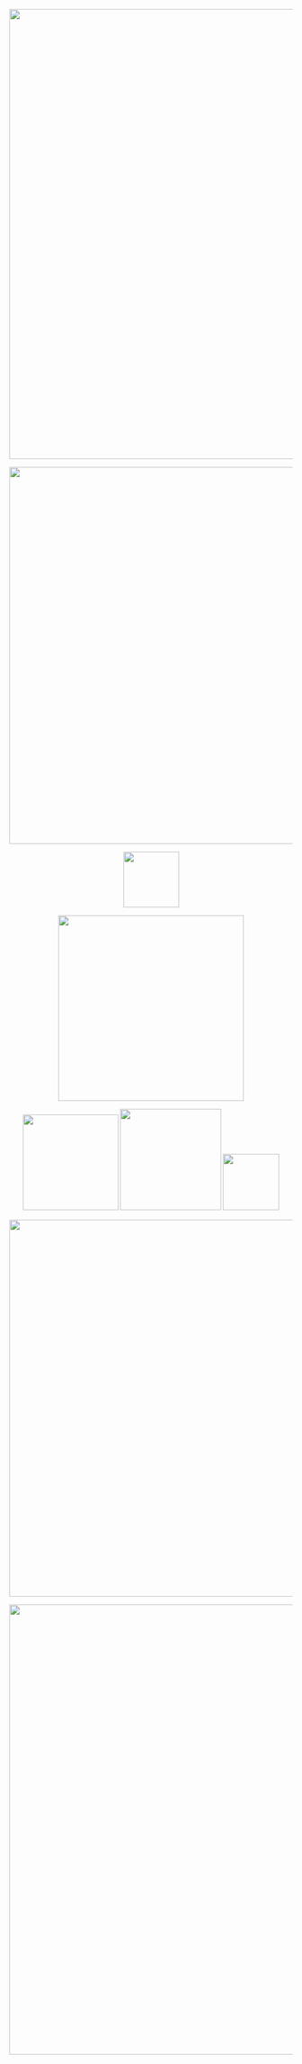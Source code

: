 

<p align="center">
<img width=800 src="https://64.media.tumblr.com/195ab5f4e20d31b0f2cd5bfcae788dc6/794d1ba06cddd4cf-a9/s400x600/f91d75fdbd4a64c8976d41d638f40ac599d4ce04.pnj"
</p>
<p align="center">
<img width=670 src="https://64.media.tumblr.com/e173c6d03e878cf8b490ac1806eee6a4/bc307bdfdf5017fe-69/s400x600/86abaef1f98d880c115597572799fda898bce287.pnj"
</p>
</p>
 <p align="center">
<img width=99 src="https://komarev.com/ghpvc/?username=exoean&color=e4e4e4&style=for-the-badge&label=‎ "
 </p>
<p align="center">
<img width=330 src="https://files.catbox.moe/j41lbr.png"
</p>
 
<div align="center">

<div align="center">
  <div align="center"> 

 <sup> [<img width=170 img src="https://files.catbox.moe/58ka2q.png">](https://rentry.org/alecs) ‎ ‎ ‎ [<img width=180 img src="https://files.catbox.moe/au9olm.png">](https://alenick.atabook.org) [<img width=100 img src="https://files.catbox.moe/vqpsi9.png">](https://rentry.org/yaoitation)




 <p align="center">
<img width=670 src="https://64.media.tumblr.com/0ffa5521bed2223b8a5209245dbe30de/bc307bdfdf5017fe-b6/s400x600/8ea959c29b6d95fc207f242f9178e2451b72c2e5.pnj"
</p>
<p align="center">
<img width=800 src="https://64.media.tumblr.com/ce47ebe6089839d5c4c9f7ffc4af6e16/794d1ba06cddd4cf-4f/s400x600/b6a0c0620d1895a726edbe1e2e6adf811e2fc3b6.pnj"
</p>





‎ 





‎ 
‎ 
‎ 
‎ 
‎ 
‎ 
‎ ‎ 
‎ 
‎ 
‎ 
‎ 
‎ 
‎ 
‎ 





‎ 
‎ 
‎ 
‎ 
‎ 
‎ 
‎ ‎ 
‎ 
‎ 
‎ 
‎ 
‎ 
‎ 
‎ 





‎ 
‎ 
‎ 
‎ 
‎ 
‎ 
‎ ‎ 
‎ 
‎ 
‎ 
‎ 
‎ 
‎ 
‎ 





‎ 
‎ 
‎ 
‎ 
‎ 
‎ 
‎ ‎ 
‎ 
‎ 
‎ 
‎ 
‎ 
‎ 
‎ 





‎ 
‎ 
‎ 
‎ 
‎ 
‎ 
‎ ‎ 
‎ 
‎ 
‎ 
‎ 
‎ 
‎ 
‎ 





‎ 
‎ 
‎ 
‎ 
‎ 
‎ 
‎ ‎ 
‎ 
‎ 
‎ 
‎ 
‎ 
‎ 
‎ 





‎ 
‎ 
‎ 
‎ 
‎ 
‎ 
‎ ‎ 
‎ 
‎ 
‎ 
‎ 
‎ 
‎ 
‎ 





‎ 
‎ 
‎ 
‎ 
‎ 
‎ 
‎ ‎ 
‎ 
‎ 
‎ 
‎ 
‎ 
‎ 
‎ 




‎ 
‎ 
‎ 
‎ 
‎ 
‎ 
‎ ‎ 
‎ 
‎ 
‎ 
‎ 
‎ 
‎ 
‎ 





‎ 
‎ 
‎ 
‎ 
‎ 
‎ 
‎ ‎ 
‎ 
‎ 
‎ 
‎ 
‎ 
‎ 
‎ 
‎ 
‎ 
‎ 
‎ 
‎ 
‎ ‎ 
‎ 
‎ 
‎ 
‎ 
‎ 
‎ 
‎ 
‎ 
‎ 
‎ 
‎ 
‎ 
‎ 
‎ 
‎ 
‎ 
‎ ‎ 
‎ 
‎ ‎ 
‎ 
‎ 
‎ 
‎ 
‎ 
‎ 


‎ 
‎ 
‎ ‎ 

‎ 
‎ 
‎ 
‎ 
‎ 
‎ 
‎ 
‎ 
‎ 
‎ 
‎ 
‎ 
‎ 
‎ 
‎ 
‎ 
‎ 
‎ 

‎ 
‎ 


‎ 
‎ 
‎ ‎ 
‎ 
‎ 
‎ 

‎ 
‎ 
‎ ‎ ‎ ‎ 

‎ 
‎ ‎ 
‎ 


‎ 

‎ ‎ 



‎ 

‎ 
‎ 

‎ 

‎ 
‎ 


‎ ‎ 
‎ 
‎ 

‎ 
‎ 
‎ 
‎ 
‎ 
‎ 
‎ 
‎ 
‎ ‎ ‎ ‎ ‎ ‎ 
‎ ‎ 
‎ ‎ 
‎ 
‎ 
‎ 
‎ 
‎ 
‎ 
‎ 
‎ 
‎ 
‎ 
‎ 
‎ 

‎ 

‎ 
‎ 





‎ 

‎ 
‎ 
‎ 


‎ 

‎ 
‎ 

‎ 
‎ 
‎ 

‎ ‎ 
‎ 
‎ 
‎ 
‎ ‎ 
‎ 
‎ 
‎ 
‎ 
‎ 
‎ 
‎ 
‎ 
‎ 
‎ 

‎ 
‎ 
‎ 
‎ 
‎ 
‎ 

‎ 
‎ ‎ 
‎ 
‎ 
‎ 

‎ 
‎ 
‎ ‎ 

‎ 

‎ 
‎ 
‎ 
‎ 

‎ 
‎ 
‎ 
‎ 
‎ 
‎ 
‎ 
‎ 
‎ 
‎ 
‎ 
‎ 

‎ ‎ 

‎ 
‎ 
‎ 
‎ 
‎ 
‎ 
‎ 

‎ 

‎ 
‎ 
‎ 
‎ 
‎ 

‎ 
‎ 
‎ ‎ 


‎ 




‎ 
‎ 
‎ 

‎ 
‎ 




‎ 


‎ 
‎ 



‎ 




‎ 






‎ 


‎ 


‎ 


‎ 


‎ 
‎ 


‎ 
‎ 

‎ 


‎ 
‎ 
‎ 

‎ 
‎ ‎ 
‎ 

‎ 
‎ 
‎ ‎ 
‎ 
‎ 


‎ 

‎ ‎ 




‎ 
‎ 

‎ 

‎ 

‎ 

‎ 

‎ 




‎ 
‎ 


‎ 
‎ 

‎ 

‎ 
‎ 
‎ 

‎ 
‎ 
‎ 
‎ 

‎ 
‎ 
‎ 

‎ 
‎ 


‎ 


‎ 
‎ 

‎ 
‎ 

‎ 

‎ ‎ 

‎ 




‎ 



‎ 


‎ 


‎ 
‎ 












‎ 
‎ 
‎ 
‎ 
‎ 

‎ ‎ 

‎ 
‎ 

‎ 
‎ 
‎ 
‎ 
‎ 

‎ ‎ 
‎ 
‎ 

‎ 

‎ 



‎ 
‎ 

‎ 



‎ 

‎ 




‎ 



‎ 

‎ 

‎ 

‎ 

‎ 
‎ 



‎ 



‎ 

‎ ‎ 

‎ 


‎ 
‎ 

‎ 
‎ 




‎ 


‎ 

<p align="center">
⠉⠈⠀⠀⠀⠀⠀⠀⠀⠀⠀⠀⠀⠀⠀⠀⠀⠀⠀⠀⠀⠀⠀⠀⠀⠀⠀⠀⠀⠀⠀⠀⠀⠀⠀⠀⠀⠀⠀⠀⠀⠀⠀⠀⠀⠀⠀⠀⠀⠀⠀⠀⠀⠀⠀⠀⠀⠀⢸⣿⣿⣿⣿⣿⣿
⠀⠀⠀⠀⠀⠀⠀⠀⠀⠀⠀⠀⠀⠀⠀⠀⠀⠀⠀⠀⠀⠀⠀⠀⠀⠀⠀⠀⠀⠀⠀⠀⠀⠀⠀⠀⠀⠀⠀⠀⠀⠀⠀⠀⠀⠀⠀⠀⠀⠀⠀⠀⠀⠀⠀⠀⠀⠀⢸⣿⣿⣿⣿⣿⣿
⠀⠀⠀⠀⠀⠀⠀⠀⠀⠀⠀⠀⠀⠀⠀⠀⠀⠀⠀⠀⠀⠀⠀⠀⠀⠀⠀⠀⠀⠀⠀⠀⠀⠀⠀⠀⠀⠀⠀⠀⠀⠀⠀⠀⠀⠀⠀⠀⠀⠀⠀⠀⠀⠀⠀⠀⠀⠀⢸⣿⣿⣿⣿⣿⣿
⠀⠀⠀⢀⣀⣀⡀⢀⠀⠀⠀⠀⠀⠀⠀⠀⠀⠀⠀⠀⠀⠀⠀⠀⠀⠀⠀⠀⠀⠀⠀⠀⠀⠀⠀⠀⠀⠀⠀⠀⠀⠀⢀⣼⣿⣷⣦⣀⠀⠀⠀⠀⠀⠀⠀⠀⠀⠀⢸⣿⣿⣿⣿⣿⣿
⠀⢀⣾⣻⡽⠿⢿⣟⣷⣀⣠⡾⠛⠛⢶⣤⣤⣤⣤⣤⣤⣤⣴⠾⣦⠀⠀⠀⠀⠀⠀⠀⠀⠀⠀⠀⠀⠀⠀⠀⢀⣴⣿⣿⣿⣿⣿⣿⣿⢶⣤⣤⠤⣤⣤⣤⣄⣀⣸⣿⣿⣿⣿⣿⣿
⠀⢸⣿⠏⣰⡞⣿⣿⣷⣼⡿⠁⢠⣶⣦⣽⣿⣿⣦⣾⣿⣯⣴⡄⠹⣇⠀⠀⠀⠀⠀⠀⠀⠀⠀⠀⠀⢀⣠⣴⣿⣿⠿⠛⠉⠉⠛⢿⣷⡾⠋⠀⠀⠀⠙⣿⣿⣿⣿⣿⣿⣿⣿⣿⣿
⠀⢸⣟⢰⡟⠛⣿⣿⣿⣿⠃⢠⣿⠉⠙⠛⠛⠛⠛⠛⠛⠋⠉⢷⠀⢻⡄⠀⠀⠀⠀⠀⠀⠀⠀⠰⣿⣿⣿⣿⣿⠋⠀⠀⢀⣀⣀⣀⢻⡅⢀⣀⡀⠀⠀⢸⣿⣿⣿⣿⣿⣿⣿⣿⣿
⡀⠀⣿⣸⣇⣼⣿⢠⣿⡏⢀⣿⡏⣠⣤⣶⣾⣿⠇⢠⣦⣀⣀⣸⡇⠘⣇⠀⠀⠀⠀⠀⠀⠀⠀⠀⢻⣿⣿⣿⡏⠀⠀⣰⣯⠤⡤⠬⠿⠿⠿⣭⣿⣦⠀⢸⣿⠟⢻⣿⣿⣿⣿⣿⣿
⣄⠀⠸⣿⣼⣿⣿⣾⣿⠃⣾⣿⣷⣶⣶⣶⣶⡶⣶⣾⣿⣿⣿⣷⣿⠀⣿⠀⠀⠀⠀⠀⠀⠀⠀⠀⠈⣿⣾⣿⠇⠀⢰⢇⡾⠛⠉⠃⠀⣀⠈⢉⣉⡻⣧⠸⣷⣶⣾⣿⣿⣿⣿⣿⣿
⡏⠀⠀⢻⣿⠙⢿⣿⣿⢠⣿⣿⠻⣷⣶⣾⣿⡿⠃⣿⢿⣶⣾⣿⣿⡆⣿⠀⠀⠀⠀⠀⠀⠀⠀⣴⣿⣟⡛⠉⠀⢀⡟⢫⠖⠋⠙⢲⡀⢹⡼⠉⠀⠉⣿⣎⣉⣽⢿⣿⣿⣿⣿⣿⣿
⠀⠀⠀⠀⠻⠀⠈⠿⣿⣼⡇⣿⠀⠀⠈⠉⠀⢰⣧⣽⠀⠈⠉⢹⡟⡇⣿⣐⠤⠀⠀⠀⠀⠀⠀⣾⣿⣭⣁⣀⣤⢾⡇⢻⡀⠀⠀⢿⠇⠸⣷⣄⣀⣹⠟⣏⠉⠁⢸⣿⣿⣿⣿⣿⣿
⠀⠀⠀⠀⠀⠀⠀⠀⠈⣿⣷⣿⠀⠀⠈⠉⠉⠛⠦⠉⠀⠀⢀⣿⠀⣿⣿⣿⣿⣦⡀⠀⠀⠀⠀⠙⠿⢿⡟⣟⣿⡜⡇⠀⠉⣹⠯⣭⡀⠤⠽⠀⠀⠀⣀⣿⠀⠀⢸⣿⣿⣿⣿⣿⣿
⠀⠀⠀⠀⠀⠀⠀⠀⠀⠘⢿⣿⠛⢶⣄⠀⠀⠀⠀⠀⠀⢀⣾⣿⣦⣿⣿⣿⣿⣿⣿⣆⠂⠀⠀⠀⠀⠘⢷⣌⣉⡳⢿⠀⠾⠿⠿⠿⢿⣦⠀⠀⠀⣸⠟⠁⠀⢀⣼⣿⣿⣿⣿⣿⣿
⠀⠀⠀⠀⠀⠀⠀⠀⣀⣀⢸⡟⠃⠀⠈⢳⣄⠀⠰⡄⠰⣿⣿⣿⣿⣿⣿⣿⣿⣿⣿⣿⠀⠀⠀⠀⠀⠀⠀⠈⠉⡇⠀⣦⠀⠀⠀⠀⠀⠈⠁⠀⢠⡟⠀⠀⢼⡏⣽⣿⣿⣿⣿⣿⣿
⠀⠀⠀⠀⠀⠀⠀⣫⣶⣾⢿⣇⠀⠀⠀⠀⠉⠉⣿⣿⣿⣿⣿⣿⣿⣿⣿⣿⣿⣿⣿⣿⣀⠀⠀⠀⠀⠀⠀⠀⠀⣷⠀⠈⠓⠦⣄⡀⢠⡶⠛⢶⡾⠁⠀⠀⢨⡿⢿⣿⣿⣿⣿⣿⣿
⠀⠀⠀⠀⠀⠀⣠⣿⣿⡅⠀⠹⣦⠀⠀⠀⠀⠀⢹⡟⠻⣿⣿⣿⣿⣿⣿⣿⣿⣿⣿⣿⣿⣿⣦⣄⠀⠀⠀⠀⠀⣿⠀⠀⠀⣴⠟⣻⡿⣦⣤⡾⠁⠀⠀⠀⢸⡅⣿⣿⣿⣿⣿⣿⣿
⠀⠀⠀⢀⣴⠟⠉⢻⣿⣿⡄⠀⠈⢷⡀⠀⠀⢀⡞⠁⢸⣿⣿⣿⣿⣿⣿⣿⣿⣿⣿⣿⣿⣿⣿⣿⣷⣄⠀⣀⣤⣾⡆⠀⣾⠁⣞⣽⠛⣋⣹⣧⣀⣀⠀⠀⠈⢷⣿⣿⣿⣿⣿⣿⣿
⣀⣀⣠⡟⠁⠀⠀⠈⣿⣿⣿⡄⢀⣴⡿⣄⢀⣞⣧⡀⣿⣷⡽⣧⠙⣿⣿⣿⣿⣿⣿⣿⣿⣿⣿⣿⣿⣿⣿⡏⠀⠘⢧⡀⠈⢷⣹⢃⣾⣯⣭⣙⣿⣿⣿⣷⣦⣀⢸⣿⣿⣿⣿⣿⣿
⣿⣿⡟⠀⠀⠀⠀⠀⠸⣿⣿⣿⣿⣷⣿⣞⢟⣾⣽⣿⣿⣿⣿⣿⡀⠸⣿⣿⣿⣿⣿⣿⣿⣿⣿⣿⣿⣿⡿⠀⠀⠀⠈⢷⣀⡈⢿⠈⣥⠶⢦⣤⡏⠻⣿⣿⣿⣿⣾⣿⣿⣿⣿⣿⣿
⣿⣿⠀⠀⠀⠀⠀⠀⠀⢿⣿⣿⣿⣿⣿⣿⣿⣿⣿⣿⣿⣿⣿⣿⠁⠀⢻⣿⣿⣿⣿⣿⣿⣿⣿⣿⣿⣿⠇⣀⣴⣾⣿⣄⢻⡄⣻⡄⣹⢀⣿⣿⣿⣷⣾⣿⣿⣿⣿⣿⣿⣿⣿⣿⣿
⣿⡏⠀⠀⠀⠀⠀⠀⢰⢸⣿⣿⣿⣿⣿⣿⣿⣿⣿⣿⣿⣿⣿⡿⠀⠀⠸⡇⠀⠉⠉⠙⠛⣿⣿⣿⣿⣿⣾⣿⣿⣿⣿⣿⣷⠿⢯⣴⡇⡼⣿⣿⣿⣿⣿⣿⣿⣿⣿⣿⣿⣿⣿⣿⣿
⣿⡇⠀⠀⠀⠀⠀⠀⣸⢸⣿⣿⣿⠿⣿⣿⠏⠹⣿⣿⢿⣿⣿⠃⠀⠀⠀⣷⠀⠀⠀⠀⠀⣿⣿⣿⣿⣿⣿⣿⣿⣿⣿⣿⣿⣷⣾⣿⣿⠃⣿⣿⣿⣿⣿⣿⣿⣿⣿⣿⣿⣿⣿⣿⣿
⣿⠀⠀⠀⠀⠀⠀⠀⣿⣿⣿⣿⠃⠀⢹⡏⠀⠀⣻⠃⠀⣿⡏⠀⠀⠀⠀⣿⠂⠀⠀⠀⢰⣿⣿⣿⣿⣿⣿⣿⣿⣿⣿⣿⣿⣿⠋⠻⠇⠀⣿⣿⣿⣿⣿⣿⣿⣿⣿⣿⣿⣿⣿⣿⣿
⣿⠀⠀⠀⠀⠀⠀⢸⣿⣿⣿⣿⣷⣠⣿⣿⣦⣴⣿⣧⣾⡿⠀⠀⠀⠀⠀⢹⠀⠀⠀⠀⢸⣿⣿⣿⣿⣿⣿⣿⣿⣿⣿⣿⡟⠁⠀⠀⠀⠀⣿⣿⣿⣿⣿⣿⣿⣿⣿⣿⣿⣿⣿⣿⣿
⣿⠀⠀⠀⠀⠀⠀⣼⣿⣿⣿⣿⣿⣿⣿⣿⣿⣿⣿⣿⣿⡇⠀⠀⠀⠀⠀⢸⠀⠀⠀⠀⢸⣿⣿⣿⣿⣿⣿⣿⣿⣿⣿⣿⡇⠀⠀⠀⠀⠀⢸⣿⣿⣿⣿⣿⡿⣿⣿⣿⣿⣿⣿⣿⣿
⣿⠀⠀⠀⠀⠀⠀⣿⣿⣿⣿⣿⣿⣿⣿⣿⣿⣿⣿⣿⣿⡇⠀⠀⠀⠀⠀⣾⠀⠀⠀⠀⢸⣿⣿⣿⣿⣿⣿⣿⣿⣿⣿⣿⣿⠀⠀⠀⠀⠀⢸⣿⣿⣿⣿⣿⠁⠘⣿⣿⣿⣿⣿⣿⣿
⣿⡄⠀⠀⠀⠀⢰⣿⣿⣿⣿⣿⣿⣿⣿⣿⣿⣿⣿⣿⡿⣷⠀⠀⠀⠀⠀⣿⠀⠀⠀⠀⢸⣿⣿⣿⣿⣿⣿⣿⣿⣿⣿⣿⣿⠀⠀⠀⠀⠀⢸⣿⣿⣿⣿⡏⠀⠀⢸⣿⣿⣿⣿⣿⣿
⣿⡇⠀⠀⠀⠀⣼⣿⣿⣿⣿⣿⣿⣿⣿⣿⣿⣿⢿⣿⠇⢹⡄⠀⠀⠀⠀⡟⠀⠀⠀⠀⠈⢿⣿⣿⣿⡿⠋⠘⣿⣿⣿⣿⣿⠀⠀⠀⠀⠀⢸⣿⣿⣿⡿⠀⠀⠀⢸⣿⣿⣿⣿⣿⣿
⣿⡇⠀⠀⠀⠀⣿⣿⣿⣿⣿⣿⣿⣿⣿⣿⣿⣿⣾⣿⣿⣿⡇⠀⠀⠀⢰⣿⣶⣾⣿⣿⣿⣿⣿⣿⣷⣶⣶⣦⣼⣿⣿⣿⣿⠀⠀⠀⠀⠀⢸⣿⣿⣿⣥⣀⣀⣀⣼⣿⣿⣿⣿⣿⣿
⣿⣿⠀⠀⠀⢸⣿⣿⣿⣿⣿⣿⣿⣿⣿⣿⣿⡯⣼⣿⣿⣿⣷⠀⠀⠀⢸⣿⣿⣿⣿⣿⣿⣿⣿⣿⣿⣿⣿⣿⣿⣿⣿⣿⣿⠀⠀⠀⠀⠀⠈⣿⣿⣿⣿⣿⣿⣿⣿⣿⣿⣿⣿⣿⣿
⣿⣿⣶⣦⣤⣼⣿⣿⣿⣿⣿⣿⣿⣿⣿⣿⣿⣿⣿⣯⣽⣿⣿⣤⣤⣶⣾⣿⣿⣿⣿⣿⣿⣿⣿⣿⣿⣿⣿⣿⣿⣿⣿⣿⣿⣤⣤⣤⣤⣤⣤⣿⣿⣿⣿⣿⣿⣿⣿⣿⣿⣿⣿⣿⣿
⣿⣿⣿⣿⣿⣿⣿⣿⣿⣿⣿⣿⣿⣿⣿⣿⣿⣿⣿⣿⣿⣿⣿⣿⣿⣿⣿⣿⣿⣿⣿⣿⣿⣿⣿⣿⣿⣿⣿⣿⣿⣿⣿⣿⣿⣿⣿⣿⣿⣿⣿⣿⣿⣿⣿⣿⣿⣿⣿⣿⣿⣿⣿⣿⣿
⣿⣿⣿⣿⣿⣿⣿⣿⣿⣿⣿⣿⣿⣿⣿⣿⣿⣿⣿⣿⣿⣿⣿⣿⣿⣿⣿⣿⣿⣿⣿⣿⣿⣿⣿⣿⣿⣿⣿⣿⣿⣿⣿⣿⣿⣿⣿⣿⣿⣿⣿⣿⣿⣿⣿⣿⣿⣿⣿⣿⣿⣿⣿⣿⣿
⣿⣿⣿⣿⣿⣿⣿⣿⣿⣿⣿⣿⣿⣿⣿⣿⣿⣿⣿⣿⣿⣿⣿⣿⣿⣿⣿⣿⣿⣿⣿⣿⣿⣿⣿⣿⣿⣿⣿⣿⣿⣿⣿⣿⣿⣿⣿⣿⣿⣿⣿⣿⣿⣿⣿⣿⣿⣿⣿⣿⣿⣿⣿⣿⣿
</p>
